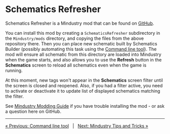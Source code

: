 # Schematics Refresher

Schematics Refresher is a Mindustry mod that can be found on 
[GitHub](https://github.com/cardillan/SchematicsRefresher).

You can install this mod by creating a `SchematicsRefresher` subdirectory in the `Mindustry/mods` directory, and 
copying the files from the above repository there. Then you can place new schematic built by Schematics Builder 
(possibly automating this task using the [Command line tool](TOOLS-CMDLINE.markdown)). The mod will ensure all 
schematic from this directory are loaded into Mindustry when the game starts, and also allows you to use the 
**Refresh** button in the **Schematics** screen to reload all schematics even when the game is running.

At this moment, new tags won't appear in the **Schematics** screen filter until the screen is closed and reopened. 
Also, if you had a filter active, you need to activate or deactivate it to update list of displayed schematics 
matching the filter.

See [Mindustry Modding Guide](https://simonwoodburyforget.github.io/mindustry-modding/) if you have trouble 
installing the mod - or ask a question here on GitHub.

---

[« Previous: Command line tool](TOOLS-CMDLINE.markdown) &nbsp; | &nbsp;
[Next: Mindustry Tips and Tricks »](MINDUSTRY-TIPS-N-TRICKS.markdown)
